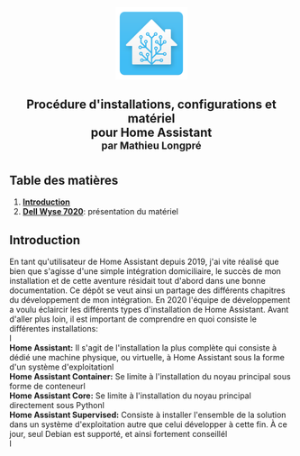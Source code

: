 <div align="center">
    <figure>
        <div>
            <img src="/images/icon_ha.png" alt="" width="128" height="128" />
        </div>
    </figure>
</div>
<h2 align="center">
   Procédure d'installations, configurations et matériel<br/>pour Home Assistant<br/><sup>par Mathieu Longpré</sup>
</h2>

## Table des matières

1. **[Introduction](#introduction)**
2. **[Dell Wyse 7020](https://github.com/logicup-connected/home-assistant/blob/main/WYSE-7020.md)**: présentation du matériel


## Introduction
En tant qu'utilisateur de Home Assistant depuis 2019, j'ai vite réalisé que bien que s'agisse d'une simple intégration domiciliaire, le succès de mon installation et de cette aventure résidait tout d'abord dans une bonne documentation. Ce dépôt se veut ainsi un partage des différents chapitres du développement de mon intégration.
En 2020 l'équipe de développement a voulu éclaircir les différents types d'installation de Home Assistant. Avant d'aller plus loin, il est important de comprendre en quoi consiste le différentes installations:<br/>l<br/>
**Home Assistant:** Il s'agit de l'installation la plus complète qui consiste à dédié une machine physique, ou virtuelle, à Home Assistant sous la forme d'un système d'exploitationl<br/>
**Home Assistant Container:** Se limite à l'installation du noyau principal sous forme de conteneurl<br/>
**Home Assistant Core:** Se limite à l'installation du noyau principal directement sous Pythonl<br/>
**Home Assistant Supervised:** Consiste à installer l'ensemble de la solution dans un système d'exploitation autre que celui développer à cette fin. À ce jour, seul Debian est supporté, et ainsi fortement conseillél<br/>l<br/>

